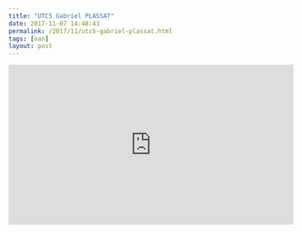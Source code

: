 ```yaml
---
title: "UTC5 Gabriel PLASSAT"
date: 2017-11-07 14:48:43
permalink: /2017/11/utc5-gabriel-plassat.html
tags: [nan]
layout: post
---
```


<iframe width="560" height="315" src="https://www.youtube.com/embed/MJqp7lFQqgQ" frameborder="0" allowfullscreen></iframe>
